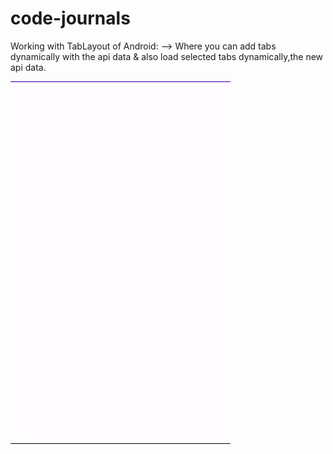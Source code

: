 # code-journals

Working with TabLayout of Android:
  --> Where you can add tabs dynamically with the api data & also load selected tabs dynamically,the new api data.
  
![](sample.gif)  
